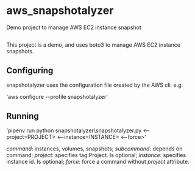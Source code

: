 # aws_snapshotalyzer

Demo project to manage AWS EC2 instance snapshot

##

This project is a demo, and uses boto3 to manage AWS EC2 instance snapshots.

## Configuring

snapshotalyzer uses the configuration file created by the AWS cli. e.g.

'aws configure --profile snapshotalyzer'

## Running

'pipenv run python snapshotalyzer\snapshotalyzer.py <command> <subcommand> <--project=PROJECT> <--instance=INSTANCE> <--force>'

*command*: instances, volumes, snapshots;
*subcommand*: depends on command;
*project*: specifies tag:Project. Is optional;
*instance*: specifies instance id. Is optional;
*force*: force a command without *project* attribute.
